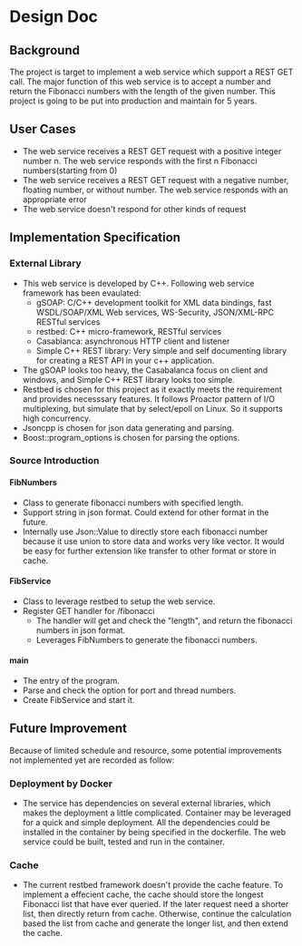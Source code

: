 # Design Doc
## Background
The project is target to implement a web service which support a REST GET call. The major function of this web service is to accept a number and return the Fibonacci numbers with the length of the given number. This project is going to be put into production and maintain for 5 years.

## User Cases
* The web service receives a REST GET request with a positive integer number n. The web service responds with the first n Fibonacci numbers(starting from 0)
* The web service receives a REST GET request with a negative number, floating number, or without number. The web service responds with an appropriate error
* The web service doesn't respond for other kinds of request

## Implementation Specification
### External Library
* This web service is developed by C++. Following web service framework has been evaulated:
  * gSOAP: C/C++ development toolkit for XML data bindings, fast WSDL/SOAP/XML Web services, WS-Security, JSON/XML-RPC RESTful services
  * restbed: C++ micro-framework, RESTful services
  * Casablanca: asynchronous HTTP client and listener
  * Simple C++ REST library: Very simple and self documenting library for creating a REST API in your c++ application.
* The gSOAP looks too heavy, the Casabalanca focus on client and windows, and Simple C++ REST library looks too simple.
* Restbed is chosen for this project as it exactly meets the requirement and provides necesssary features. It follows Proactor pattern of I/O multiplexing, but simulate that by select/epoll on Linux. So it supports high concurrency.
* Jsoncpp is chosen for json data generating and parsing.
* Boost::program_options is chosen for parsing the options.

### Source Introduction

#### FibNumbers
* Class to generate fibonacci numbers with specified length.
* Support string in json format. Could extend for other format in the future.
* Internally use Json::Value to directly store each fibonacci number because it use union to store data and works very like vector. It would be easy for further extension like transfer to other format or store in cache.

#### FibService
* Class to leverage restbed to setup the web service.
* Register GET handler for /fibonacci
  * The handler will get and check the "length", and return the fibonacci numbers in json format.
  * Leverages FibNumbers to generate the fibonacci numbers.

#### main
* The entry of the program. 
* Parse and check the option for port and thread numbers. 
* Create FibService and start it.

## Future Improvement
Because of limited schedule and resource, some potential improvements not implemented yet are recorded as follow: 
### Deployment by Docker
* The service has dependencies on several external libraries, which makes the deployment a little complicated. Container may be leveraged for a quick and simple deployment. All the dependencies could be installed in the container by being specified in the dockerfile. The web service could be built, tested and run in the container.

### Cache
* The current restbed framework doesn't provide the cache feature. To implement a effecient cache, the cache should store the longest Fibonacci list that have ever queried. If the later request need a shorter list, then directly return from cache. Otherwise, continue the calculation based the list from cache and generate the longer list, and then extend the cache.
